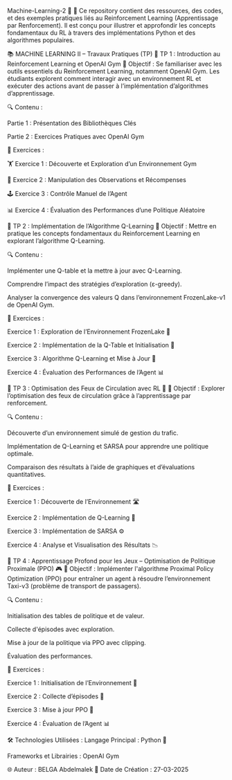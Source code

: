 Machine-Learning-2 🌟
📂 Ce repository contient des ressources, des codes, et des exemples pratiques liés au Reinforcement Learning (Apprentissage par Renforcement).
Il est conçu pour illustrer et approfondir les concepts fondamentaux du RL à travers des implémentations Python et des algorithmes populaires.

📚 MACHINE LEARNING II – Travaux Pratiques (TP)
🧪 TP 1 : Introduction au Reinforcement Learning et OpenAI Gym
🎯 Objectif :
Se familiariser avec les outils essentiels du Reinforcement Learning, notamment OpenAI Gym. Les étudiants explorent comment interagir avec un environnement RL et exécuter des actions avant de passer à l’implémentation d’algorithmes d’apprentissage.

🔍 Contenu :

Partie 1 : Présentation des Bibliothèques Clés

Partie 2 : Exercices Pratiques avec OpenAI Gym

🧩 Exercices :

🏋️ Exercice 1 : Découverte et Exploration d’un Environnement Gym

🧩 Exercice 2 : Manipulation des Observations et Récompenses

🕹️ Exercice 3 : Contrôle Manuel de l’Agent

📊 Exercice 4 : Évaluation des Performances d’une Politique Aléatoire

🧪 TP 2 : Implémentation de l’Algorithme Q-Learning
🎯 Objectif :
Mettre en pratique les concepts fondamentaux du Reinforcement Learning en explorant l’algorithme Q-Learning.

🔍 Contenu :

Implémenter une Q-table et la mettre à jour avec Q-Learning.

Comprendre l’impact des stratégies d’exploration (ε-greedy).

Analyser la convergence des valeurs Q dans l’environnement FrozenLake-v1 de OpenAI Gym.

🧩 Exercices :

Exercice 1 : Exploration de l’Environnement FrozenLake 🧊

Exercice 2 : Implémentation de la Q-Table et Initialisation 📝

Exercice 3 : Algorithme Q-Learning et Mise à Jour 🔄

Exercice 4 : Évaluation des Performances de l’Agent 📊

🧪 TP 3 : Optimisation des Feux de Circulation avec RL 🚦
🎯 Objectif :
Explorer l’optimisation des feux de circulation grâce à l’apprentissage par renforcement.

🔍 Contenu :

Découverte d’un environnement simulé de gestion du trafic.

Implémentation de Q-Learning et SARSA pour apprendre une politique optimale.

Comparaison des résultats à l’aide de graphiques et d’évaluations quantitatives.

🧩 Exercices :

Exercice 1 : Découverte de l’Environnement 🛣️

Exercice 2 : Implémentation de Q-Learning 🔄

Exercice 3 : Implémentation de SARSA ⚙️

Exercice 4 : Analyse et Visualisation des Résultats 📉

🧪 TP 4 : Apprentissage Profond pour les Jeux – Optimisation de Politique Proximale (PPO) 🎮
🎯 Objectif :
Implémenter l'algorithme Proximal Policy Optimization (PPO) pour entraîner un agent à résoudre l’environnement Taxi-v3 (problème de transport de passagers).

🔍 Contenu :

Initialisation des tables de politique et de valeur.

Collecte d'épisodes avec exploration.

Mise à jour de la politique via PPO avec clipping.

Évaluation des performances.

🧩 Exercices :

Exercice 1 : Initialisation de l’Environnement 🚖

Exercice 2 : Collecte d’épisodes 📂

Exercice 3 : Mise à jour PPO 🔄

Exercice 4 : Évaluation de l’Agent 📊

🛠 Technologies Utilisées :
Langage Principal : Python 🐍

Frameworks et Librairies : OpenAI Gym

🌐 Auteur : BELGA Abdelmalek
📅 Date de Création : 27-03-2025

